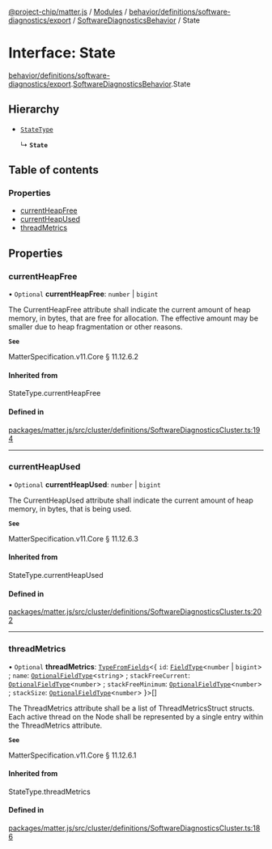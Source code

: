 [@project-chip/matter.js](../README.md) / [Modules](../modules.md) / [behavior/definitions/software-diagnostics/export](../modules/behavior_definitions_software_diagnostics_export.md) / [SoftwareDiagnosticsBehavior](../modules/behavior_definitions_software_diagnostics_export.SoftwareDiagnosticsBehavior.md) / State

# Interface: State

[behavior/definitions/software-diagnostics/export](../modules/behavior_definitions_software_diagnostics_export.md).[SoftwareDiagnosticsBehavior](../modules/behavior_definitions_software_diagnostics_export.SoftwareDiagnosticsBehavior.md).State

## Hierarchy

- [`StateType`](../modules/behavior_definitions_software_diagnostics_export._internal_.md#statetype)

  ↳ **`State`**

## Table of contents

### Properties

- [currentHeapFree](behavior_definitions_software_diagnostics_export.SoftwareDiagnosticsBehavior.State.md#currentheapfree)
- [currentHeapUsed](behavior_definitions_software_diagnostics_export.SoftwareDiagnosticsBehavior.State.md#currentheapused)
- [threadMetrics](behavior_definitions_software_diagnostics_export.SoftwareDiagnosticsBehavior.State.md#threadmetrics)

## Properties

### currentHeapFree

• `Optional` **currentHeapFree**: `number` \| `bigint`

The CurrentHeapFree attribute shall indicate the current amount of heap memory, in bytes, that are free
for allocation. The effective amount may be smaller due to heap fragmentation or other reasons.

**`See`**

MatterSpecification.v11.Core § 11.12.6.2

#### Inherited from

StateType.currentHeapFree

#### Defined in

[packages/matter.js/src/cluster/definitions/SoftwareDiagnosticsCluster.ts:194](https://github.com/project-chip/matter.js/blob/c0d55745d5279e16fdfaa7d2c564daa31e19c627/packages/matter.js/src/cluster/definitions/SoftwareDiagnosticsCluster.ts#L194)

___

### currentHeapUsed

• `Optional` **currentHeapUsed**: `number` \| `bigint`

The CurrentHeapUsed attribute shall indicate the current amount of heap memory, in bytes, that is being
used.

**`See`**

MatterSpecification.v11.Core § 11.12.6.3

#### Inherited from

StateType.currentHeapUsed

#### Defined in

[packages/matter.js/src/cluster/definitions/SoftwareDiagnosticsCluster.ts:202](https://github.com/project-chip/matter.js/blob/c0d55745d5279e16fdfaa7d2c564daa31e19c627/packages/matter.js/src/cluster/definitions/SoftwareDiagnosticsCluster.ts#L202)

___

### threadMetrics

• `Optional` **threadMetrics**: [`TypeFromFields`](../modules/tlv_export.md#typefromfields)\<\{ `id`: [`FieldType`](tlv_export.FieldType.md)\<`number` \| `bigint`\> ; `name`: [`OptionalFieldType`](tlv_export.OptionalFieldType.md)\<`string`\> ; `stackFreeCurrent`: [`OptionalFieldType`](tlv_export.OptionalFieldType.md)\<`number`\> ; `stackFreeMinimum`: [`OptionalFieldType`](tlv_export.OptionalFieldType.md)\<`number`\> ; `stackSize`: [`OptionalFieldType`](tlv_export.OptionalFieldType.md)\<`number`\>  }\>[]

The ThreadMetrics attribute shall be a list of ThreadMetricsStruct structs. Each active thread on the
Node shall be represented by a single entry within the ThreadMetrics attribute.

**`See`**

MatterSpecification.v11.Core § 11.12.6.1

#### Inherited from

StateType.threadMetrics

#### Defined in

[packages/matter.js/src/cluster/definitions/SoftwareDiagnosticsCluster.ts:186](https://github.com/project-chip/matter.js/blob/c0d55745d5279e16fdfaa7d2c564daa31e19c627/packages/matter.js/src/cluster/definitions/SoftwareDiagnosticsCluster.ts#L186)
